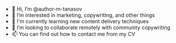 - 👋 Hi, I’m @author-m-tanasov
- 👀 I’m interested in marketing, copywriting, and other things
- 🌱 I'm currently learning new content delivery techniques
- 💞️ I’m looking to collaborate remotely with community copywriting
- 📫 You can find out how to contact me from my CV 
